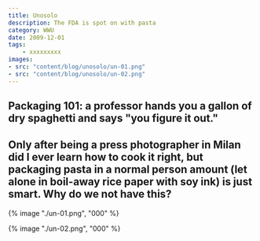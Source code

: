 ```yaml
---
title: Unosolo
description: The FDA is spot on with pasta
category: WWU
date: 2009-12-01
tags: 
    - xxxxxxxxx
images: 
- src: "content/blog/unosolo/un-01.png"
- src: "content/blog/unosolo/un-02.png"
---
```


Packaging 101: a professor hands you a gallon of dry spaghetti and says "you figure it out." 
-
Only after being a press photographer in Milan did I ever learn how to cook it right, but packaging pasta in a normal person amount (let alone in boil-away rice paper with soy ink) is just smart. Why do we not have this?  
- 

<div class="two-column">

{% image "./un-01.png", "000" %} 

{% image "./un-02.png", "000" %} 

</div>
